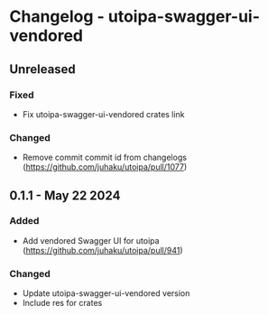# Changelog - utoipa-swagger-ui-vendored

## Unreleased

### Fixed

* Fix utoipa-swagger-ui-vendored crates link

### Changed

* Remove commit commit id from changelogs (https://github.com/juhaku/utoipa/pull/1077)

## 0.1.1 - May 22 2024

### Added

* Add vendored Swagger UI for utoipa (https://github.com/juhaku/utoipa/pull/941)

### Changed

* Update utoipa-swagger-ui-vendored version
* Include res for crates

